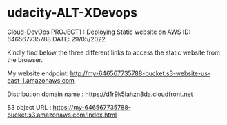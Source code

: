 # udacity-ALT-XDevops
Cloud-DevOps
PROJECT1 : Deploying Static website on AWS
ID: 646567735788
DATE: 29/05/2022

Kindly find below the three different links to access the static website from the browser. 

My website endpoint: http://my-646567735788-bucket.s3-website-us-east-1.amazonaws.com

Distribution domain name : https://d1r9k5lahzn8da.cloudfront.net 

S3 object URL : https://my-646567735788-bucket.s3.amazonaws.com/index.html
